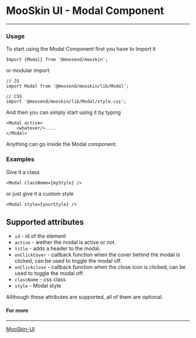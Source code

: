# MooSkin UI - Modal Component

___

### Usage

To start using the Modal Component first you have to Import it

```
Import {Modal} from '@moosend/mooskin';
```
or modular import
```
// JS
import Modal from '@moosend/mooskin/lib/Modal';

// CSS
import '@moosend/mooskin/lib/Modal/style.css';
```


And then you can simply start using it by typing

```
<Modal active>
    <whatever/>....
</Modal>
```

Anything can go inside the Modal component.

### Examples

Give it a class 

```
<Modal className={myStyle} />
```

or just give it a custom style

```
<Modal style={yourStyle} />
```

<div class="playground-doc">

## Supported attributes 

* `id` - id of the element
* `active` - wether the modal is active or not.
* `title` - adds a header to the modal.
* `onClickCover` - callback function when the cover behind the modal is clicked, can be used to toggle the modal off.
* `onClickclose` - callback function when the close icon is clicked, can be used to toggle the modal off.
* `className` - css class
* `style` - Modal style

</div>

Allthough these attributes are supported, all of them are optional.

#### For more

___

[MooSkin-UI](https://github.com/moosend/mooskin-ui)